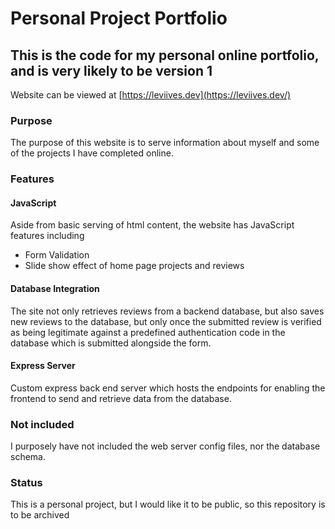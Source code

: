 # Personal Project Portfolio

## This is the code for my personal online portfolio, and is very likely to be version 1

Website can be viewed at [https://leviives.dev](https://leviives.dev/)


### Purpose

The purpose of this website is to serve information about myself and some of the projects I have completed online.


### Features

#### JavaScript

Aside from basic serving of html content, the website has JavaScript features including 
- Form Validation
- Slide show effect of home page projects and reviews


#### Database Integration

The site not only retrieves reviews from a backend database, but also saves new reviews to the database, but only once the submitted review is verified as being legitimate against a predefined authentication code in the database which is submitted alongside the form. 


#### Express Server

Custom express back end server which hosts the endpoints for enabling the frontend to send and retrieve data from the database.


### Not included
I purposely have not included the web server config files, nor the database schema.


### Status
This is a personal project, but I would like it to be public, so this repository is to be archived
